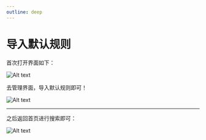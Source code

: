 ```yaml
---
outline: deep
---
```


# 导入默认规则

首次打开界面如下：


![Alt text](/images/import-default-rule/image.png)



去管理界面，导入默认规则即可！

![Alt text](/images/import-default-rule/image-1.png)

---

之后返回首页进行搜索即可：

![Alt text](/images/import-default-rule/image-2.png)